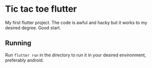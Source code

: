 # Tic tac toe flutter

My first flutter project. The code is awful and hacky but it works to my desired degree. Good start.

## Running

Run `flutter run` in the directory to run it in your desired environment, preferably android.